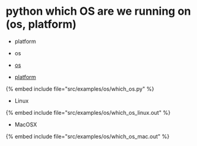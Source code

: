# python which OS are we running on (os, platform)


* platform
* os

* [os](http://docs.python.org/library/os.html)
* [platform](http://docs.python.org/library/platform.html)

{% embed include file="src/examples/os/which_os.py" %}

* Linux

{% embed include file="src/examples/os/which_os_linux.out" %}

* MacOSX

{% embed include file="src/examples/os/which_os_mac.out" %}


